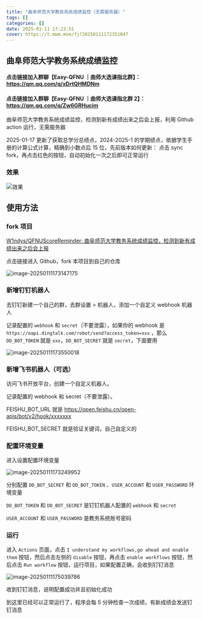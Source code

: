 ```yaml
---
title: "曲阜师范大学教务系统成绩监控（无需服务器）"
tags: []
categories: []
date: 2025-01-11 17:23:51
cover: https://t.mwm.moe/fj?20250111172351047
---
```


## 曲阜师范大学教务系统成绩监控

#### 点击链接加入群聊【Easy-QFNU ｜曲师大选课指北群】：https://qm.qq.com/q/xDrtQHMDNm

#### 点击链接加入群聊【Easy-QFNU ｜曲师大选课指北群 2】：https://qm.qq.com/q/Zw6GRHucim

曲阜师范大学教务系统成绩监控，检测到新有成绩出来之后会上报，利用 Github action 运行，无需服务器

2025-01-17 更新了获取总学分总绩点，2024-2025-1 的学期绩点，依据学生手册的计算公式计算，精确到小数点后 15 位，先前版本如何更新： 点击 sync fork，再点击红色的按钮，自动初始化一次之后即可正常运行

### 效果

![效果](https://pica.zhimg.com/80/v2-ab040cb6e2c97cd56de73d09777c4f07.png)

## 使用方法

### fork 项目

[W1ndys/QFNUScoreReminder: 曲阜师范大学教务系统成绩监控，检测到新有成绩出来之后会上报](https://github.com/W1ndys/QFNUScoreReminder)

点击链接进入 Github，fork 本项目到自己的仓库

![image-20250111173147175](https://pica.zhimg.com/80/v2-01a15518704c6c8af91cf05cd843c795.png)

### 新增钉钉机器人

去钉钉新建一个自己的群，去群设置 > 机器人，添加一个自定义 webhook 机器人

记录配置的 `webhook` 和 `secret`（不要泄露），如果你的 webhook 是 `https://oapi.dingtalk.com/robot/send?access_token=xxx` ，那么 `DD_BOT_TOKEN` 就是 `xxx`，`DD_BOT_SECRET` 就是 `secret`，下面要用

![image-20250111173550018](https://pica.zhimg.com/80/v2-99e91c06e71ac28cbed199f9e4321896.png)

### 新增飞书机器人（可选）

访问飞书开放平台，创建一个自定义机器人。

记录配置的 webhook 和 secret（不要泄露）。

FEISHU_BOT_URL 就是 https://open.feishu.cn/open-apis/bot/v2/hook/xxxxxxx

FEISHU_BOT_SECRET 就是验证关键词，自己自定义的

### 配置环境变量

进入设置配置环境变量

![image-20250111173249952](https://pica.zhimg.com/80/v2-e24e61d04f7bfdde25ce104f2a016c5d.png)

分别配置 `DD_BOT_SECRET` 和 `DD_BOT_TOKEN` 、`USER_ACCOUNT` 和 `USER_PASSWORD` 环境变量

`DD_BOT_TOKEN` 和 `DD_BOT_SECRET` 是钉钉机器人配置的 `webhook` 和 `secret`

`USER_ACCOUNT` 和 `USER_PASSWORD` 是教务系统账号密码

### 运行

进入 `Actions` 页面，点击 `I understand my workflows,go ahead and enable them` 按钮，然后点击左侧的 `disable` 按钮，再点击 `enable workflows` 按钮，然后点击 `Run workflow` 按钮，运行项目，如果配置正确，会收到钉钉消息

![image-20250111175039786](https://pica.zhimg.com/80/v2-7c49b45057d28dec0b33b9b7b37bc108.png)

收到钉钉消息，说明配置成功并且初始化成功

到这里已经可以正常运行了，程序会每 5 分钟检查一次成绩，有新成绩会发送钉钉消息
